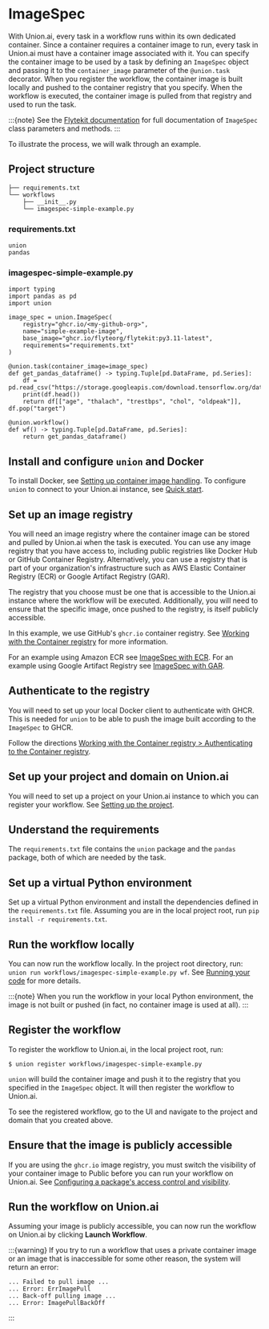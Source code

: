 # ImageSpec

With Union.ai, every task in a workflow runs within its own dedicated container.
Since a container requires a container image to run, every task in Union.ai must have a container image associated with it.
You can specify the container image to be used by a task by defining an `ImageSpec` object and passing it to the `container_image` parameter of the `@union.task` decorator.
When you register the workflow, the container image is built locally and pushed to the container registry that you specify.
When the workflow is executed, the container image is pulled from that registry and used to run the task.

:::{note}
See the [Flytekit documentation](https://docs.flyte.org/en/latest/api/flytekit/generated/flytekit.image_spec.ImageSpec.html#flytekit.image_spec.ImageSpec) for full documentation of `ImageSpec` class parameters and methods.
:::

To illustrate the process, we will walk through an example.

## Project structure

```{code-block} shell
├── requirements.txt
└── workflows
    ├── __init__.py
    └── imagespec-simple-example.py
```

### requirements.txt

```{code-block} shell
union
pandas
```

### imagespec-simple-example.py

```{code-block} python
import typing
import pandas as pd
import union

image_spec = union.ImageSpec(
    registry="ghcr.io/<my-github-org>",
    name="simple-example-image",
    base_image="ghcr.io/flyteorg/flytekit:py3.11-latest",
    requirements="requirements.txt"
)

@union.task(container_image=image_spec)
def get_pandas_dataframe() -> typing.Tuple[pd.DataFrame, pd.Series]:
    df = pd.read_csv("https://storage.googleapis.com/download.tensorflow.org/data/heart.csv")
    print(df.head())
    return df[["age", "thalach", "trestbps", "chol", "oldpeak"]], df.pop("target")

@union.workflow()
def wf() -> typing.Tuple[pd.DataFrame, pd.Series]:
    return get_pandas_dataframe()
```

## Install and configure `union` and Docker

To install Docker, see [Setting up container image handling](../../../first-workflow/setting-up-container-image-handling.md).
To configure `union` to connect to your Union.ai instance, see [Quick start](../../../../quick-start.md).

## Set up an image registry

You will need an image registry where the container image can be stored and pulled by Union.ai when the task is executed.
You can use any image registry that you have access to, including public registries like Docker Hub or GitHub Container Registry.
Alternatively, you can use a registry that is part of your organization's infrastructure such as AWS Elastic Container Registry (ECR) or Google Artifact Registry (GAR).

The registry that you choose must be one that is accessible to the Union.ai instance where the workflow will be executed.
Additionally, you will need to ensure that the specific image, once pushed to the registry, is itself publicly accessible.

In this example, we use GitHub's `ghcr.io` container registry.
See [Working with the Container registry](https://docs.github.com/en/packages/working-with-a-github-packages-registry/working-with-the-container-registry) for more information.

For an example using Amazon ECR see [ImageSpec with ECR](./imagespec-with-ecr.md).
For an example using Google Artifact Registry see [ImageSpec with GAR](./imagespec-with-gar.md).

## Authenticate to the registry

You will need to set up your local Docker client to authenticate with GHCR. This is needed for `union` to be able to push the image built according to the `ImageSpec` to GHCR.

Follow the directions [Working with the Container registry > Authenticating to the Container registry](https://docs.github.com/en/packages/working-with-a-github-packages-registry/working-with-the-container-registry.md#authenticating-to-the-container-registry).

## Set up your project and domain on Union.ai

You will need to set up a project on your Union.ai instance to which you can register your workflow.
See [Setting up the project](../../../development-cycle/setting-up-a-project.md).

## Understand the requirements

The `requirements.txt` file contains the `union` package and the `pandas` package, both of which are needed by the task.

## Set up a virtual Python environment

Set up a virtual Python environment and install the dependencies defined in the `requirements.txt` file.
Assuming you are in the local project root, run `pip install -r requirements.txt`.

## Run the workflow locally

You can now run the workflow locally.
In the project root directory, run: `union run workflows/imagespec-simple-example.py wf`.
See [Running your code](../../../development-cycle/running-your-code.md) for more details.

:::{note}
When you run the workflow in your local Python environment, the image is not built or pushed (in fact, no container image is used at all).
:::

## Register the workflow

To register the workflow to Union.ai, in the local project root, run:

```{code-block} shell
$ union register workflows/imagespec-simple-example.py
```

`union` will build the container image and push it to the registry that you specified in the `ImageSpec` object.
It will then register the workflow to Union.ai.

To see the registered workflow, go to the UI and navigate to the project and domain that you created above.

## Ensure that the image is publicly accessible

If you are using the `ghcr.io` image registry, you must switch the visibility of your container image to Public before you can run your workflow on Union.ai.
See [Configuring a package's access control and visibility](https://docs.github.com/en/packages/learn-github-packages/configuring-a-packages-access-control-and-visibility.md#about-inheritance-of-access-permissions-and-visibility).

## Run the workflow on Union.ai

Assuming your image is publicly accessible, you can now run the workflow on Union.ai by clicking **Launch Workflow**.

:::{warning}
If you try to run a workflow that uses a private container image or an image that is inaccessible for some other reason, the system will return an error:

```
... Failed to pull image ...
... Error: ErrImagePull
... Back-off pulling image ...
... Error: ImagePullBackOff
```
:::
